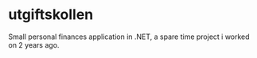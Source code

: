 # utgiftskollen
Small personal finances application in .NET, a spare time project i worked on 2 years ago.

